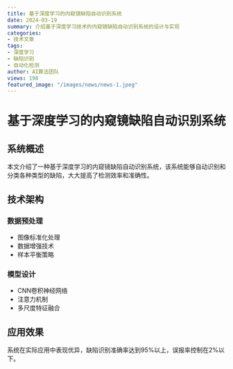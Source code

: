```yaml
---
title: 基于深度学习的内窥镜缺陷自动识别系统
date: 2024-03-19
summary: 介绍基于深度学习技术的内窥镜缺陷自动识别系统的设计与实现
categories:
- 技术文章
tags:
- 深度学习
- 缺陷识别
- 自动化检测
author: AI算法团队
views: 198
featured_image: "/images/news/news-1.jpeg"
---
```


# 基于深度学习的内窥镜缺陷自动识别系统

## 系统概述

本文介绍了一种基于深度学习的内窥镜缺陷自动识别系统，该系统能够自动识别和分类各种类型的缺陷，大大提高了检测效率和准确性。

## 技术架构

### 数据预处理
- 图像标准化处理
- 数据增强技术
- 样本平衡策略

### 模型设计
- CNN卷积神经网络
- 注意力机制
- 多尺度特征融合

## 应用效果

系统在实际应用中表现优异，缺陷识别准确率达到95%以上，误报率控制在2%以下。
